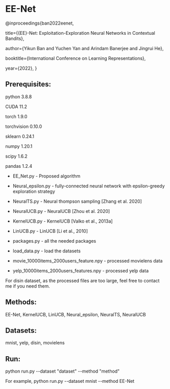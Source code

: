 
# EE-Net

@inproceedings{ban2022eenet,

title={{EE}-Net: Exploitation-Exploration Neural Networks in Contextual Bandits},

author={Yikun Ban and Yuchen Yan and Arindam Banerjee and Jingrui He},

booktitle={International Conference on Learning Representations},

year={2022},
}


## Prerequisites: 

python 3.8.8

CUDA 11.2

torch 1.9.0

torchvision 0.10.0

sklearn 0.24.1

numpy 1.20.1

scipy 1.6.2

pandas 1.2.4




* EE_Net.py  -  Proposed algorithm 
* Neural_epsilon.py - fully-connected neural network with epsilon-greedy exploration strategy
* NeuralTS.py - Neural thompson sampling  [Zhang et al. 2020]
* NeuralUCB.py - NeuralUCB [Zhou et al. 2020]
* KernelUCB.py - KernelUCB [Valko et al., 2013a]
* LinUCB.py - LinUCB [Li et al., 2010]

* packages.py - all the needed packages
* load_data.py - load the datasets
* movie_10000items_2000users_feature.npy - processed movielens data
* yelp_10000items_2000users_features.npy - processed yelp data


For disin dataset, as the processed files are too large, feel free to contact me if you need them. 

## Methods:
EE-Net, KernelUCB, LinUCB, Neural_epsilon, NeuralTS, NeuralUCB 


## Datasets:
mnist, yelp, disin, movielens


## Run:
python run.py --dataset "dataset" --method "method"

For example, python run.py --dataset mnist --method EE-Net   
